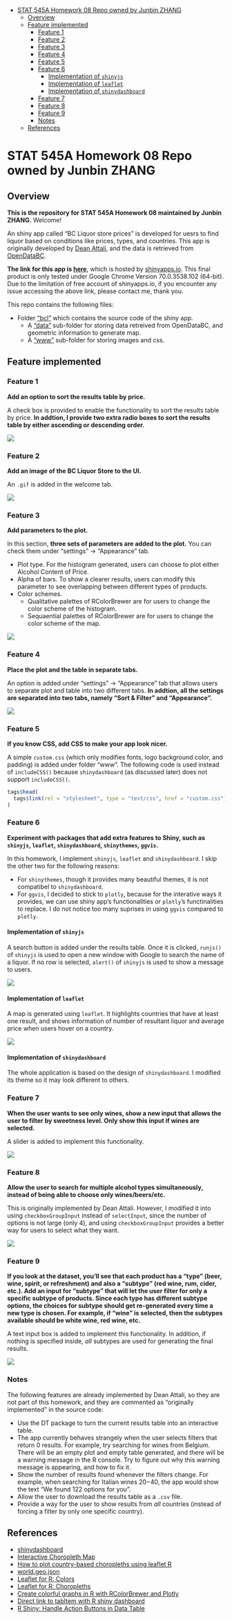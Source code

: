 -   [STAT 545A Homework 08 Repo owned by Junbin
    ZHANG](#stat-545a-homework-08-repo-owned-by-junbin-zhang)
    -   [Overview](#overview)
    -   [Feature implemented](#feature-implemented)
        -   [Feature 1](#feature-1)
        -   [Feature 2](#feature-2)
        -   [Feature 3](#feature-3)
        -   [Feature 4](#feature-4)
        -   [Feature 5](#feature-5)
        -   [Feature 6](#feature-6)
            -   [Implementation of
                `shinyjs`](#implementation-of-shinyjs)
            -   [Implementation of
                `leaflet`](#implementation-of-leaflet)
            -   [Implementation of
                `shinydashboard`](#implementation-of-shinydashboard)
        -   [Feature 7](#feature-7)
        -   [Feature 8](#feature-8)
        -   [Feature 9](#feature-9)
        -   [Notes](#notes)
    -   [References](#references)

STAT 545A Homework 08 Repo owned by Junbin ZHANG
================================================

Overview
--------

**This is the repository for STAT 545A Homework 08 maintained by Junbin
ZHANG.** Welcome!

An shiny app called “BC Liquor store prices” is developed for uesrs to
find liquor based on conditions like prices, types, and countries. This
app is originally developed by [Dean
Attali](https://github.com/daattali/shiny-server/tree/master/bcl), and
the data is retrieved from
[OpenDataBC](https://www.opendatabc.ca/dataset/bc-liquor-store-product-price-list-current-prices).

**The link for this app is
[here](https://junbinzhang.shinyapps.io/junbinzhang-bcl/)**, which is
hosted by [shinyapps.io](http://www.shinyapps.io/). This final product
is only tested under Google Chrome Version 70.0.3538.102 (64-bit). Due
to the limitation of free account of shinyapps.io, if you encounter any
issue accessing the above link, please contact me, thank you.

This repo contains the following files:

-   Folder [“bcl”](./bcl/) which contains the source code of the shiny
    app.
    -   A [“data”](./bcl/data/) sub-folder for storing data retreived
        from OpenDataBC, and geometric information to generate map.
    -   A [“www”](./bcl/www/) sub-folder for storing images and css.

Feature implemented
-------------------

### Feature 1

**Add an option to sort the results table by price.**

A check box is provided to enable the functionality to sort the results
table by price. **In addtion, I provide two extra radio boxes to sort
the results table by either ascending or descending order.**

![](./images/feature1.png)

### Feature 2

**Add an image of the BC Liquor Store to the UI.**

An `.gif` is added in the welcome tab.

![](./bcl/www/logo.gif)

### Feature 3

**Add parameters to the plot.**

In this section, **three sets of parameters are added to the plot.** You
can check them under “settings” -&gt; “Appearance” tab.

-   Plot type. For the histogram generated, users can choose to plot
    either Alcohol Content of Price.
-   Alpha of bars. To show a clearer results, users can modify this
    parameter to see overlapping between different types of products.
-   Color schemes.
    -   Qualitative palettes of RColorBrewer are for users to change the
        color scheme of the histogram.
    -   Sequaential palettes of RColorBrewer are for users to change the
        color scheme of the map.

![](./images/feature3.png)

### Feature 4

**Place the plot and the table in separate tabs.**

An option is added under “settings” -&gt; “Appearance” tab that allows
users to separate plot and table into two different tabs. **In addtion,
all the settings are separated into two tabs, namely “Sort & Filter” and
“Appearance”.**

![](./images/feature4.png)

### Feature 5

**If you know CSS, add CSS to make your app look nicer.**

A simple `custom.css` (which only modifies fonts, logo background color,
and padding) is added under folder “www”. The following code is used
instead of `includeCSS()` because `shinydashboard` (as discussed later)
does not support `includeCSS()`.

``` r
tags$head(
  tags$link(rel = "stylesheet", type = "text/css", href = "custom.css")
)
```

### Feature 6

**Experiment with packages that add extra features to Shiny, such as
`shinyjs`, `leaflet`, `shinydashboard`, `shinythemes`, `ggvis`.**

In this homework, I implement `shinyjs`, `leaflet` and `shinydashboard`.
I skip the other two for the following reasons:

-   For `shinythemes`, though it provides many beautiful themes, it is
    not compatibel to `shinydashboard`.
-   For `ggvis`, I decided to stick to `plotly`, because for the
    interative ways it provides, we can use shiny app’s functionalities
    or `plotly`’s functinalities to replace. I do not notice too many
    suprises in using `ggvis` compared to `plotly`.

#### Implementation of `shinyjs`

A search button is added under the results table. Once it is clicked,
`runjs()` of `shinyjs` is used to open a new window with Google to
search the name of a liquor. If no row is selected, `alert()` of
`shinyjs` is used to show a message to users.

![](./images/feature6_1.png)

#### Implementation of `leaflet`

A map is generated using `leaflet`. It highlights countries that have at
least one result, and shows information of number of resultant liquor
and average price when users hover on a country.

![](./images/feature6_2.png)

#### Implementation of `shinydashboard`

The whole application is based on the design of `shinydashboard`. I
modified its theme so it may look different to others.

### Feature 7

**When the user wants to see only wines, show a new input that allows
the user to filter by sweetness level. Only show this input if wines are
selected.**

A slider is added to implement this functionality.

![](./images/feature7.png)

### Feature 8

**Allow the user to search for multiple alcohol types simultaneously,
instead of being able to choose only wines/beers/etc.**

This is originally implemented by Dean Attali. However, I modified it
into using `checkboxGroupInput` instead of `selectInput`, since the
number of options is not large (only 4), and using `checkboxGroupInput`
provides a better way for users to select what they want.

![](./images/feature8.png)

### Feature 9

**If you look at the dataset, you’ll see that each product has a “type”
(beer, wine, spirit, or refreshment) and also a “subtype” (red wine,
rum, cider, etc.). Add an input for “subtype” that will let the user
filter for only a specific subtype of products. Since each type has
different subtype options, the choices for subtype should get
re-generated every time a new type is chosen. For example, if “wine” is
selected, then the subtypes available should be white wine, red wine,
etc.**

A text input box is added to implement this functionality. In addition,
if nothing is specified inside, *all* subtypes are used for generating
the final results.

![](./images/feature9.png)

### Notes

The following features are already implemented by Dean Attali, so they
are not part of this homework, and they are commented as “originally
implemented” in the source code:

-   Use the DT package to turn the current results table into an
    interactive table.
-   The app currently behaves strangely when the user selects filters
    that return 0 results. For example, try searching for wines from
    Belgium. There will be an empty plot and empty table generated, and
    there will be a warning message in the R console. Try to figure out
    why this warning message is appearing, and how to fix it.
-   Show the number of results found whenever the filters change. For
    example, when searching for Italian wines $20-$40, the app would
    show the text “We found 122 options for you”.
-   Allow the user to download the results table as a `.csv` file.
-   Provide a way for the user to show results from *all* countries
    (instead of forcing a filter by only one specific country).

References
----------

-   [shinydashboard](https://rstudio.github.io/shinydashboard/index.html)
-   [Interactive Choropleth
    Map](https://leafletjs.com/examples/choropleth/)
-   [How to plot country-based choropleths using leaflet
    R](https://stackoverflow.com/questions/44525730/how-to-plot-country-based-choropleths-using-leaflet-r)
-   [world.geo.json](https://github.com/johan/world.geo.json)
-   [Leaflet for R:
    Colors](https://rstudio.github.io/leaflet/colors.html)
-   [Leaflet for R:
    Choropleths](https://rstudio.github.io/leaflet/choropleths.html)
-   [Create colorful graphs in R with RColorBrewer and
    Plotly](https://moderndata.plot.ly/create-colorful-graphs-in-r-with-rcolorbrewer-and-plotly/)
-   [Direct link to tabItem with R shiny
    dashboard](https://stackoverflow.com/questions/37169039/direct-link-to-tabitem-with-r-shiny-dashboard)
-   [R Shiny: Handle Action Buttons in Data
    Table](https://stackoverflow.com/questions/45739303/r-shiny-handle-action-buttons-in-data-table)
